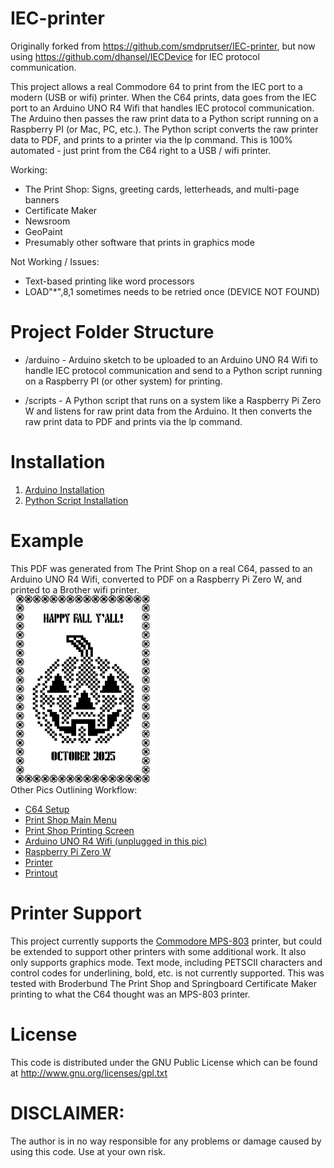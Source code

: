 # IEC-printer

Originally forked from https://github.com/smdprutser/IEC-printer, but now using https://github.com/dhansel/IECDevice for IEC protocol communication.

This project allows a real Commodore 64 to print from the IEC port to a modern (USB or wifi) printer. When the C64 prints, data goes from the IEC port to an Arduino UNO R4 Wifi that handles IEC protocol communication. The Arduino then passes the raw print data to a Python script running on a Raspberry PI (or Mac, PC, etc.). The Python script converts the raw printer data to PDF, and prints to a printer via the lp command. This is 100% automated - just print from the C64 right to a USB / wifi printer.

Working:
 * The Print Shop: Signs, greeting cards, letterheads, and multi-page banners
 * Certificate Maker
 * Newsroom
 * GeoPaint
 * Presumably other software that prints in graphics mode

Not Working / Issues:
 * Text-based printing like word processors
 * LOAD"*",8,1 sometimes needs to be retried once (DEVICE NOT FOUND)

# Project Folder Structure
 * /arduino - Arduino sketch to be uploaded to an Arduino UNO R4 Wifi to handle IEC protocol communication and send to a Python script running on a Raspberry PI (or other system) for printing.

* /scripts - A Python script that runs on a system like a Raspberry Pi Zero W and listens for raw print data from the Arduino. It then converts the raw print data to PDF and prints via the lp command.

# Installation
1. [Arduino Installation](./arduino/README.md)
2. [Python Script Installation](./scripts/README.md)

# Example
 This PDF was generated from The Print Shop on a real C64, passed to an Arduino UNO R4 Wifi, converted to PDF on a Raspberry Pi Zero W, and printed to a Brother wifi printer.\
 [![Example](examples/1760386301.316215.png)](examples/1760386301.316215.pdf)\
 Other Pics Outlining Workflow:
 * [C64 Setup](examples/1setup.jpeg)
 * [Print Shop Main Menu](examples/2ps_menu.jpeg)
 * [Print Shop Printing Screen](examples/3ps_printing.jpeg)
 * [Arduino UNO R4 Wifi (unplugged in this pic)](examples/4arduino.jpeg)
 * [Raspberry Pi Zero W](examples/5raspberrypi.jpeg)
 * [Printer](examples/6printer.jpeg)
 * [Printout](examples/7printout.jpeg)




# Printer Support
This project currently supports the [Commodore MPS-803](https://www.historybit.it/wp-content/uploads/2020/06/Manual_MPS-803.pdf) printer, but could be extended to support other printers with some additional work. It also only supports graphics mode. Text mode, including PETSCII characters and control codes for underlining, bold, etc. is not currently supported. This was tested with Broderbund The Print Shop and Springboard Certificate Maker printing to what the C64 thought was an MPS-803 printer.

# License
This code is distributed under the GNU Public License which can be found at http://www.gnu.org/licenses/gpl.txt

# DISCLAIMER:
The author is in no way responsible for any problems or damage caused by using this code. Use at your own risk.